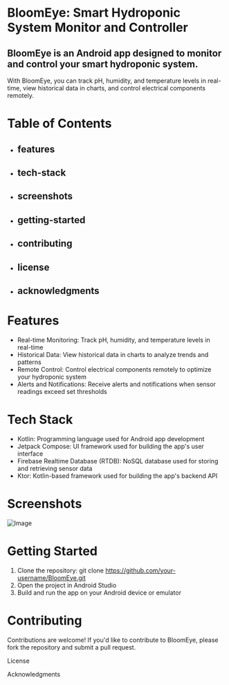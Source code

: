 # BloomEye: Smart Hydroponic System Monitor and Controller

## BloomEye is an Android app designed to monitor and control your smart hydroponic system. 
With BloomEye, you can track pH, humidity, and temperature levels in real-time, view historical 
data in charts, and control electrical components remotely.

# Table of Contents
- ## features
- ## tech-stack
- ## screenshots
- ## getting-started
- ## contributing
- ## license
- ## acknowledgments

# Features
- Real-time Monitoring: Track pH, humidity, and temperature levels in real-time
- Historical Data: View historical data in charts to analyze trends and patterns
- Remote Control: Control electrical components remotely to optimize your hydroponic system
- Alerts and Notifications: Receive alerts and notifications when sensor readings exceed set thresholds

# Tech Stack
- Kotlin: Programming language used for Android app development
- Jetpack Compose: UI framework used for building the app's user interface
- Firebase Realtime Database (RTDB): NoSQL database used for storing and retrieving sensor data
- Ktor: Kotlin-based framework used for building the app's backend API

# Screenshots

![Image](https://github.com/user-attachments/assets/822f11f6-0c58-4b05-afed-43411899ee9d)

# Getting Started
1. Clone the repository: git clone https://github.com/your-username/BloomEye.git
2. Open the project in Android Studio
3. Build and run the app on your Android device or emulator

# Contributing
Contributions are welcome! If you'd like to contribute to BloomEye, please fork the repository and submit a pull request.

License


Acknowledgments
